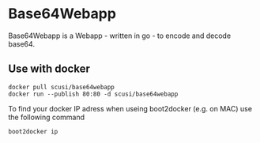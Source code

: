 # Base64Webapp
Base64Webapp is a Webapp - written in go - to encode and decode base64.

## Use with docker

    docker pull scusi/base64webapp
    docker run --publish 80:80 -d scusi/base64webapp

To find your docker IP adress when useing boot2docker (e.g. on MAC) use the following command

    boot2docker ip
